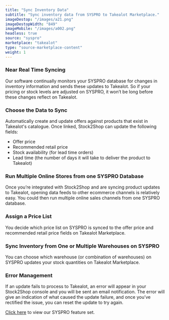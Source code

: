 ```yaml
---
title: "Sync Inventory Data"
subtitle: "Sync inventory data from SYSPRO to Takealot Marketplace."
imageDestop: "/images/a21.png"
imageDestopWidth: "849"
imageMobile: "/images/a002.png"
headless: true
source: "syspro"
marketplace: "takealot"
type: "source-marketplace-content"
weight: 1
---
```


### Near Real Time Syncing
Our software continually monitors your SYSPRO database for changes in inventory information and sends these updates to Takealot. So if your pricing or stock levels are adjusted on SYSPRO, it won’t be long before these changes reflect on Takealot.

### Choose the Data to Sync
Automatically create and update offers against products that exist in Takealot's catalogue. Once linked, Stock2Shop can update the following fields:
- Offer price
- Recommended retail price
- Stock availability (for lead time orders)
- Lead time (the number of days it will take to deliver the product to Takealot)

### Run Multiple Online Stores from one SYSPRO Database
Once you’re integrated with Stock2Shop and are syncing product updates to Takealot, opening data feeds to other ecommerce channels is relatively easy. You could then run multiple online sales channels from one SYSPRO database.

### Assign a Price List
You decide which price list on SYSPRO is synced to the offer price and recommended retail price fields on Takealot Marketplace.

### Sync Inventory from One or Multiple Warehouses on SYSPRO
You can choose which warehouse (or combination of warehouses) on SYSPRO updates your stock quantities on Takealot Marketplace.

### Error Management
If an update fails to process to Takealot, an error will appear in your Stock2Shop console and you will be sent an email notification. The error will give an indication of what caused the update failure, and once you’ve rectified the issue, you can reset the update to try again.

[Click here](/help/features/syspro/ "Syspro Features") to view our SYSPRO feature set.